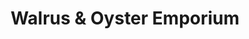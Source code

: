 ---
title: "Walrus & Oyster Emporium"
url: /canterbury/walrus-and-oyster-emporium/
shop: clothes
---